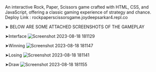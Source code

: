 An interactive Rock, Paper, Scissors game crafted with HTML, CSS, and JavaScript, offering a classic gaming experience of strategy and chance.
Deploy Link : rockpaperscissorsgame.joydeepsarkar4.repl.co

➤ BELOW ARE SOME ATTACHED SCREENSHOTS OF THE GAMEPLAY 

➤Interface
![Screenshot 2023-08-18 181129](https://github.com/joydeepsarkar99/Rock-Paper-Scissor-Game/assets/138491246/722560f1-820b-4cb3-890e-bec0cadf5a45)

➤Winning
![Screenshot 2023-08-18 181147](https://github.com/joydeepsarkar99/Rock-Paper-Scissor-Game/assets/138491246/3e2ee4bf-9278-4842-b3ba-dfb1c3ee870d)

➤Losing
![Screenshot 2023-08-18 181141](https://github.com/joydeepsarkar99/Rock-Paper-Scissor-Game/assets/138491246/4eb46342-a2b6-43e3-b32b-a6ea4479cf8d)

➤Draw
![Screenshot 2023-08-18 181155](https://github.com/joydeepsarkar99/Rock-Paper-Scissor-Game/assets/138491246/44299f96-e268-46a5-9eb1-2776a0816246)
